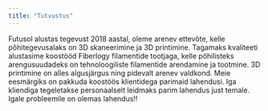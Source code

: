```yaml
---
title: "Tutvustus"
---
```


Futusol alustas tegevust 2018 aastal, oleme arenev ettevõte, kelle põhitegevusalaks on 3D skaneerimine ja 3D printimine. Tagamaks kvaliteeti alustasime koostööd Fiberlogy filamentide tootjaga, kelle põhilisteks arengusuudadeks on tehnoloogiliste filamentide arendamine ja tootmine. 3D printimine on alles algusjärgus ning pidevalt arenev valdkond. Meie eesmärgiks on pakkuda koostöös klientidega parimaid lahendusi. Iga kliendiga tegeletakse personaalselt leidmaks parim lahendus just temale. Igale probleemile on olemas lahendus!!